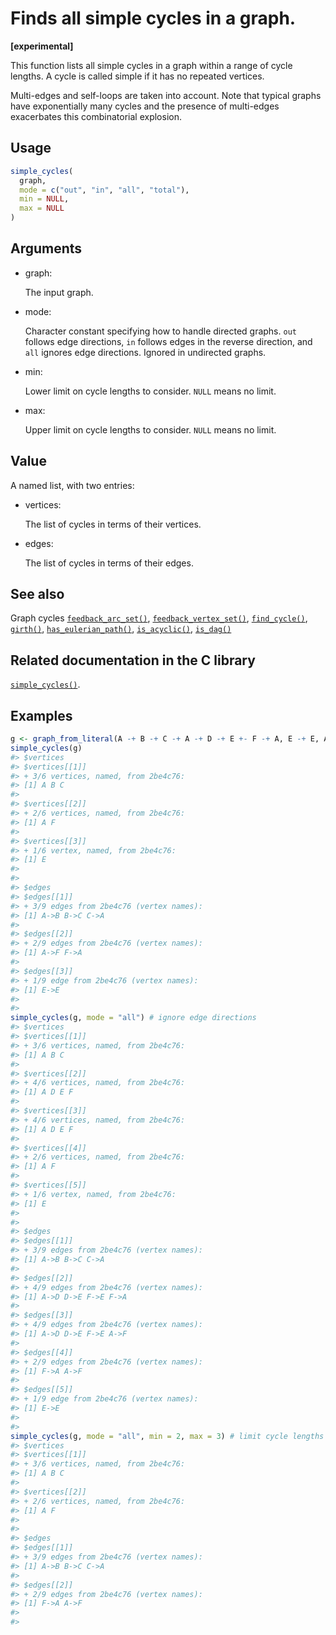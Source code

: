 # Finds all simple cycles in a graph.

**\[experimental\]**

This function lists all simple cycles in a graph within a range of cycle
lengths. A cycle is called simple if it has no repeated vertices.

Multi-edges and self-loops are taken into account. Note that typical
graphs have exponentially many cycles and the presence of multi-edges
exacerbates this combinatorial explosion.

## Usage

``` r
simple_cycles(
  graph,
  mode = c("out", "in", "all", "total"),
  min = NULL,
  max = NULL
)
```

## Arguments

- graph:

  The input graph.

- mode:

  Character constant specifying how to handle directed graphs. `out`
  follows edge directions, `in` follows edges in the reverse direction,
  and `all` ignores edge directions. Ignored in undirected graphs.

- min:

  Lower limit on cycle lengths to consider. `NULL` means no limit.

- max:

  Upper limit on cycle lengths to consider. `NULL` means no limit.

## Value

A named list, with two entries:

- vertices:

  The list of cycles in terms of their vertices.

- edges:

  The list of cycles in terms of their edges.

## See also

Graph cycles
[`feedback_arc_set()`](https://r.igraph.org/reference/feedback_arc_set.md),
[`feedback_vertex_set()`](https://r.igraph.org/reference/feedback_vertex_set.md),
[`find_cycle()`](https://r.igraph.org/reference/find_cycle.md),
[`girth()`](https://r.igraph.org/reference/girth.md),
[`has_eulerian_path()`](https://r.igraph.org/reference/has_eulerian_path.md),
[`is_acyclic()`](https://r.igraph.org/reference/is_acyclic.md),
[`is_dag()`](https://r.igraph.org/reference/is_dag.md)

## Related documentation in the C library

[`simple_cycles()`](https://igraph.org/c/html/latest/igraph-Cycles.html#igraph_simple_cycles).

## Examples

``` r
g <- graph_from_literal(A -+ B -+ C -+ A -+ D -+ E +- F -+ A, E -+ E, A -+ F, simplify = FALSE)
simple_cycles(g)
#> $vertices
#> $vertices[[1]]
#> + 3/6 vertices, named, from 2be4c76:
#> [1] A B C
#> 
#> $vertices[[2]]
#> + 2/6 vertices, named, from 2be4c76:
#> [1] A F
#> 
#> $vertices[[3]]
#> + 1/6 vertex, named, from 2be4c76:
#> [1] E
#> 
#> 
#> $edges
#> $edges[[1]]
#> + 3/9 edges from 2be4c76 (vertex names):
#> [1] A->B B->C C->A
#> 
#> $edges[[2]]
#> + 2/9 edges from 2be4c76 (vertex names):
#> [1] A->F F->A
#> 
#> $edges[[3]]
#> + 1/9 edge from 2be4c76 (vertex names):
#> [1] E->E
#> 
#> 
simple_cycles(g, mode = "all") # ignore edge directions
#> $vertices
#> $vertices[[1]]
#> + 3/6 vertices, named, from 2be4c76:
#> [1] A B C
#> 
#> $vertices[[2]]
#> + 4/6 vertices, named, from 2be4c76:
#> [1] A D E F
#> 
#> $vertices[[3]]
#> + 4/6 vertices, named, from 2be4c76:
#> [1] A D E F
#> 
#> $vertices[[4]]
#> + 2/6 vertices, named, from 2be4c76:
#> [1] A F
#> 
#> $vertices[[5]]
#> + 1/6 vertex, named, from 2be4c76:
#> [1] E
#> 
#> 
#> $edges
#> $edges[[1]]
#> + 3/9 edges from 2be4c76 (vertex names):
#> [1] A->B B->C C->A
#> 
#> $edges[[2]]
#> + 4/9 edges from 2be4c76 (vertex names):
#> [1] A->D D->E F->E F->A
#> 
#> $edges[[3]]
#> + 4/9 edges from 2be4c76 (vertex names):
#> [1] A->D D->E F->E A->F
#> 
#> $edges[[4]]
#> + 2/9 edges from 2be4c76 (vertex names):
#> [1] F->A A->F
#> 
#> $edges[[5]]
#> + 1/9 edge from 2be4c76 (vertex names):
#> [1] E->E
#> 
#> 
simple_cycles(g, mode = "all", min = 2, max = 3) # limit cycle lengths
#> $vertices
#> $vertices[[1]]
#> + 3/6 vertices, named, from 2be4c76:
#> [1] A B C
#> 
#> $vertices[[2]]
#> + 2/6 vertices, named, from 2be4c76:
#> [1] A F
#> 
#> 
#> $edges
#> $edges[[1]]
#> + 3/9 edges from 2be4c76 (vertex names):
#> [1] A->B B->C C->A
#> 
#> $edges[[2]]
#> + 2/9 edges from 2be4c76 (vertex names):
#> [1] F->A A->F
#> 
#> 
```

